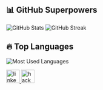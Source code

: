 ## 📊 GitHub Superpowers

<p align="left">
  <img src="https://github-readme-stats.vercel.app/api?username=siwakasen&show_icons=true&count_private=true&theme=tokyonight" alt="GitHub Stats">
  <img src="https://streak-stats.demolab.com?user=siwakasen&theme=tokyonight" alt="GitHub Streak">
</p>

## 🔥 Top Languages

<p align="left">
  <img src="https://github-readme-stats.vercel.app/api/top-langs/?username=siwakasen&layout=compact&langs_count=10&theme=tokyonight" alt="Most Used Languages"> 
</p>


<div align="left">
  <a href="https://linkedin.com/in/riksi" target="_blank">
    <img src="https://img.shields.io/static/v1?message=LinkedIn&logo=linkedin&label=&color=0077B5&logoColor=white&labelColor=&style=for-the-badge" height="35" alt="linkedin logo"  />
  </a>
  <a href="https://www.hackerrank.com/riksiprnm" target="_blank">
    <img src="https://img.shields.io/static/v1?message=HackerRank&logo=hackerrank&label=&color=2EC866&logoColor=white&labelColor=&style=for-the-badge" height="35" alt="hackerrank logo"  />
  </a>
</div>
